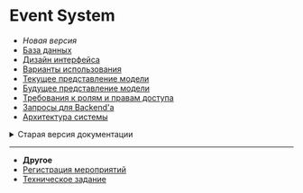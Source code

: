 # Event System
- *Новая версия*
- [База данных](https://drawsql.app/teams/sad-smiley/diagrams/event-system)
 - [Дизайн интерфейса](https://www.figma.com/file/n7MeQM9lyAefw6mLjgT5nZ/Event-System-v2?node-id=0%3A1&t=8J1F9dCpb61KSig1-1)
 - [Варианты использования](https://github.com/RUGameLink/projectQ/tree/main/md/Проектирование/NEW/Варианты%20использования)
 - [Текущее представление модели](https://github.com/RUGameLink/projectQ/tree/main/md/Проектирование/NEW/Текущее%20представление%20модели)
 - [Будущее представление модели](https://github.com/RUGameLink/projectQ/tree/main/md/Проектирование/NEW/Будущее%20представление%20модели)
 - [Требования к ролям и правам доступа](https://github.com/RUGameLink/projectQ/tree/main/md/Проектирование/OLD/Требования%20к%20ролям%20и%20правам%20доступа)
 - [Запросы для Backend'a](https://github.com/RUGameLink/projectQ/tree/main/md/Проектирование/NEW/Запросы)
 - [Архитектура системы](https://github.com/RUGameLink/projectQ/tree/main/md/Проектирование/NEW/Архитектура%20системы)
<details>
  <summary>Старая версия документации</summary

- [База данных](https://drawsql.app/teams/sad-smiley/diagrams/event-system)
 - [Дизайн интерфейса](https://www.figma.com/file/r9UnpFWjCbcvZuvUCGBwv7/Event-System?node-id=1%3A7194&t=MkLyh8JO1lrNDYBO-1)
 - [Варианты использования](https://github.com/RUGameLink/projectQ/tree/main/md/Проектирование/OLD/Варианты%20использования%20v2)
 - [Текущее представление модели](https://github.com/RUGameLink/projectQ/tree/main/md/Проектирование/OLD/Текущее%20представление%20модели)
 - [Требования к ролям и правам доступа](https://github.com/RUGameLink/projectQ/tree/main/md/Проектирование/OLD/Требования%20к%20ролям%20и%20правам%20доступа)
</details>

---
- **Другое**
 - [Регистрация мероприятий](https://github.com/RUGameLink/projectQ/blob/main/md/Регистрация%20на%20мероприятия/Регистация%20на%20МП%20v2.md)
 - [Техническое задание](https://github.com/RUGameLink/projectQ/blob/rework/md/old/ТЗ.md)
